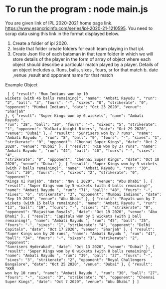# To run the program : node main.js


You are given link of IPL 2020-2021 home page link.
https://www.espncricinfo.com/series/ipl-2020-21-1210595.
You need to scrap data using this link in the format displayed below.

1. Create a folder of ipl 2020.
2. Inside that folder create folders for each team playing in that ipl.
3. Create Json file of each batsman in that team folder 
in which we will store details of the player in the form of array of object where each object should describe a particular match played by a player. 
Details of an object includes
	a. Runs, balls, sixes , fours, sr for that match
	b. date ,venue ,result and opponent name for that match


Example Object 
<code><pre>
[
    {
        "result": "Mum Indians won by 10 wickets (with 46 balls remaining)",
        "name": "Ambati Rayudu ",
        "run": "2",
        "ball": "3",
        "fours": "-",
        "sixes": "0",
        "strikerate": "0",
        "opponent": "Mumbai Indians",
        "date": "Oct 23 2020",
        "venue": "Sharjah"
    },
    {
        "result": "Super Kings won by 6 wickets",
        "name": "Ambati Rayudu ",
        "run": "38",
        "ball": "20",
        "fours": "-",
        "sixes": "5",
        "strikerate": "1",
        "opponent": "Kolkata Knight Riders",
        "date": "Oct 29 2020",
        "venue": "Dubai"
    },
    {
        "result": "Sunrisers won by 7 runs",
        "name": "Ambati Rayudu ",
        "run": "8",
        "ball": "9",
        "fours": "-",
        "sixes": "1",
        "strikerate": "0",
        "opponent": "Chennai Super Kings",
        "date": "Oct 2 2020",
        "venue": "Dubai"
    },
    {
        "result": "RCB won by 37 runs",
        "name": "Ambati Rayudu ",
        "run": "42",
        "ball": "40",
        "fours": "-",
        "sixes": "4",
        "strikerate": "0",
        "opponent": "Chennai Super Kings",
        "date": "Oct 10 2020",
        "venue": "Dubai"
    },
    {
        "result": "Super Kings won by 9 wickets (with 7 balls remaining)",
        "name": "Ambati Rayudu ",
        "run": "30",
        "ball": "30",
        "fours": "-",
        "sixes": "2",
        "strikerate": "0",
        "opponent": "Kings XI Punjab",
        "date": "Nov 1 2020",
        "venue": "Abu Dhabi"
    },
    {
        "result": "Super Kings won by 5 wickets (with 4 balls remaining)",
        "name": "Ambati Rayudu ",
        "run": "71",
        "ball": "48",
        "fours": "-",
        "sixes": "6",
        "strikerate": "3",
        "opponent": "Mumbai Indians",
        "date": "Sep 19 2020",
        "venue": "Abu Dhabi"
    },
    {
        "result": "Royals won by 7 wickets (with 15 balls remaining)",
        "name": "Ambati Rayudu ",
        "run": "13",
        "ball": "19",
        "fours": "-",
        "sixes": "2",
        "strikerate": "0",
        "opponent": "Rajasthan Royals",
        "date": "Oct 19 2020",
        "venue": "Abu Dhabi"
    },
    {
        "result": "Capitals won by 5 wickets (with 1 ball remaining)",
        "name": "Ambati Rayudu ",
        "run": "45",
        "ball": "25",
        "fours": "-",
        "sixes": "1",
        "strikerate": "4",
        "opponent": "Delhi Capitals",
        "date": "Oct 17 2020",
        "venue": "Sharjah"
    },
    {
        "result": "Super Kings won by 20 runs",
        "name": "Ambati Rayudu ",
        "run": "41",
        "ball": "34",
        "fours": "-",
        "sixes": "3",
        "strikerate": "2",
        "opponent": "Sunrisers Hyderabad",
        "date": "Oct 13 2020",
        "venue": "Dubai"
    },
    {
        "result": "Super Kings won by 8 wickets (with 8 balls remaining)",
        "name": "Ambati Rayudu ",
        "run": "39",
        "ball": "27",
        "fours": "-",
        "sixes": "3",
        "strikerate": "2",
        "opponent": "Royal Challengers Bangalore",
        "date": "Oct 25 2020",
        "venue": "Dubai"
    },
    {
        "result": "KKR won by 10 runs",
        "name": "Ambati Rayudu ",
        "run": "30",
        "ball": "27",
        "fours": "-",
        "sixes": "3",
        "strikerate": "0",
        "opponent": "Chennai Super Kings",
        "date": "Oct 7 2020",
        "venue": "Abu Dhabi"
    }
]
</pre>
</code>
